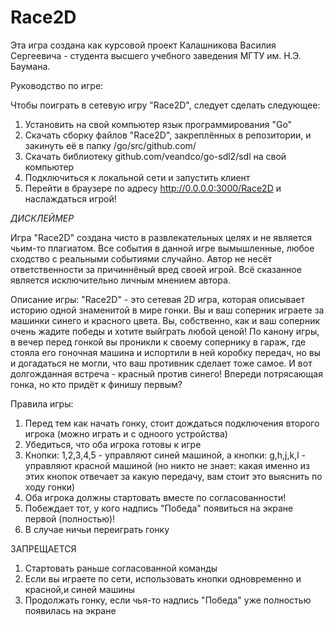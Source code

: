 # Race2D
Эта игра создана как курсовой проект Калашникова Василия Сергеевича - студента высшего учебного заведения МГТУ им. Н.Э. Баумана.

Руководство по игре:

Чтобы поиграть в сетевую игру "Race2D", следует сделать следующее:
1. Установить на свой компьютер язык программирования "Go"
2. Скачать сборку файлов "Race2D", закреплённых в репозитории, и закинуть её в папку /go/src/github.com/
3. Скачать библиотеку github.com/veandco/go-sdl2/sdl на свой компьютер
4. Подключиться к локальной сети и запустить клиент
5. Перейти в браузере по адресу http://0.0.0.0:3000/Race2D и наслаждаться игрой! 

*ДИСКЛЕЙМЕР*

Игра "Race2D" создана чисто в развлекательных целях и не является чьим-то плагиатом. Все события в данной игре вымышленные, любое сходство с реальными событиями случайно. Автор не несёт ответственности за причиннёный вред своей игрой. Всё сказанное является исключительно личным мнением автора.

Описание игры:
"Race2D" - это сетевая 2D игра, которая описывает историю одной знаменитой в мире гонки. Вы и ваш соперник играете за машинки синего и красного цвета. Вы, собственно, как и ваш соперник очень жадите победы и хотите выйграть любой ценой! По канону игры, в вечер перед гонкой вы проникли к своему сопернику в гараж, где стояла его гоночная машина и испортили в ней коробку передач, но вы и догадаться не могли, что ваш противник сделает тоже самое. И вот долгожданная встреча - красный против синего! Впереди потрясающая гонка, но кто придёт к финишу первым?

Правила игры:
1. Перед тем как начать гонку, стоит дождаться подключения второго игрока (можно играть и с одноого устройства)
2. Убедиться, что оба игрока готовы к игре
3. Кнопки: 1,2,3,4,5 - управляют синей машиной, а кнопки: g,h,j,k,l - управляют красной машиной (но никто не знает: какая именно из этих кнопок отвечает за какую передачу, вам стоит это выяснить по ходу гонки) 
4. Оба игрока должны стартовать вместе по согласованности!
5. Побеждает тот, у кого надпись "Победа" появиться на экране первой (полностью)!
6. В случае ничьи переиграть гонку

ЗАПРЕЩАЕТСЯ
1. Стартовать раньше согласованной команды
2. Если вы играете по сети, использовать кнопки одновременно и красной,и синей машины
3. Продолжать гонку, если чья-то надпись "Победа" уже полностью появилась на экране
